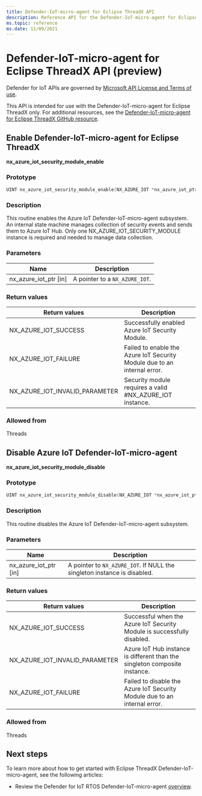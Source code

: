 ```yaml
---
title: Defender-IoT-micro-agent for Eclipse ThreadX API
description: Reference API for the Defender-IoT-micro-agent for Eclipse ThreadX.
ms.topic: reference
ms.date: 11/09/2021
---
```



# Defender-IoT-micro-agent for Eclipse ThreadX API (preview)

Defender for IoT APIs are governed by [Microsoft API License and Terms of use](/legal/microsoft-apis/terms-of-use).

This API is intended for use with the Defender-IoT-micro-agent for Eclipse ThreadX only. For additional resources, see the [Defender-IoT-micro-agent for Eclipse ThreadX GitHub resource](https://github.com/azure-rtos/azure-iot-preview/releases).

## Enable Defender-IoT-micro-agent for Eclipse ThreadX

**nx_azure_iot_security_module_enable**

### Prototype

```c
UINT nx_azure_iot_security_module_enable(NX_AZURE_IOT *nx_azure_iot_ptr);
```

### Description

This routine enables the Azure IoT Defender-IoT-micro-agent subsystem. An internal state machine manages collection of security events and sends them to Azure IoT Hub. Only one NX_AZURE_IOT_SECURITY_MODULE instance is required and needed to manage data collection.

### Parameters

| Name | Description |
|---------|---------|
| nx_azure_iot_ptr  [in]    | A pointer to a `NX_AZURE_IOT`.  |

### Return values

|Return values  |Description |
|---------|---------|
|NX_AZURE_IOT_SUCCESS|   Successfully enabled Azure IoT Security Module.     |
|NX_AZURE_IOT_FAILURE   |  Failed to enable the Azure IoT Security Module due to an internal error.    |
|NX_AZURE_IOT_INVALID_PARAMETER   |  Security module requires a valid #NX_AZURE_IOT instance.      |

### Allowed from

Threads

## Disable Azure IoT Defender-IoT-micro-agent

**nx_azure_iot_security_module_disable**

### Prototype

```c
UINT nx_azure_iot_security_module_disable(NX_AZURE_IOT *nx_azure_iot_ptr);
```

### Description

This routine disables the Azure IoT Defender-IoT-micro-agent subsystem.

### Parameters

| Name | Description |
|---------|---------|
| nx_azure_iot_ptr  [in]    | A pointer to `NX_AZURE_IOT`. If NULL the singleton instance is disabled. |

### Return values

|Return values  |Description |
|---------|---------|
|NX_AZURE_IOT_SUCCESS     |   Successful when the Azure IoT Security Module is successfully disabled.      |
|NX_AZURE_IOT_INVALID_PARAMETER   |  Azure IoT Hub instance is different than the singleton composite instance.       |
|NX_AZURE_IOT_FAILURE    |  Failed to disable the Azure IoT Security Module due to an internal error.       |

### Allowed from

Threads

## Next steps

To learn more about how to get started with Eclipse ThreadX Defender-IoT-micro-agent, see the following articles:

- Review the Defender for IoT RTOS Defender-IoT-micro-agent [overview](iot-security-azure-rtos.md).

